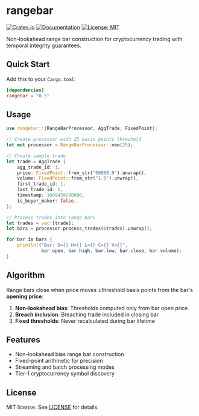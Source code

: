# rangebar

[![Crates.io](https://img.shields.io/crates/v/rangebar)](https://crates.io/crates/rangebar)
[![Documentation](https://docs.rs/rangebar/badge.svg)](https://docs.rs/rangebar)
[![License: MIT](https://img.shields.io/badge/License-MIT-yellow.svg)](https://opensource.org/licenses/MIT)

Non-lookahead range bar construction for cryptocurrency trading with temporal integrity guarantees.

## Quick Start

Add this to your `Cargo.toml`:

```toml
[dependencies]
rangebar = "0.5"
```

## Usage

```rust
use rangebar::{RangeBarProcessor, AggTrade, FixedPoint};

// Create processor with 25 basis points threshold
let mut processor = RangeBarProcessor::new(25);

// Create sample trade
let trade = AggTrade {
    agg_trade_id: 1,
    price: FixedPoint::from_str("50000.0").unwrap(),
    volume: FixedPoint::from_str("1.0").unwrap(),
    first_trade_id: 1,
    last_trade_id: 1,
    timestamp: 1609459200000,
    is_buyer_maker: false,
};

// Process trades into range bars
let trades = vec![trade];
let bars = processor.process_trades(&trades).unwrap();

for bar in bars {
    println!("Bar: O={} H={} L={} C={} V={}",
             bar.open, bar.high, bar.low, bar.close, bar.volume);
}
```

## Algorithm

Range bars close when price moves ±threshold basis points from the bar's **opening price**:

1. **Non-lookahead bias**: Thresholds computed only from bar open price
2. **Breach inclusion**: Breaching trade included in closing bar
3. **Fixed thresholds**: Never recalculated during bar lifetime

## Features

- Non-lookahead bias range bar construction
- Fixed-point arithmetic for precision
- Streaming and batch processing modes
- Tier-1 cryptocurrency symbol discovery

## License

MIT license. See [LICENSE](LICENSE) for details.
